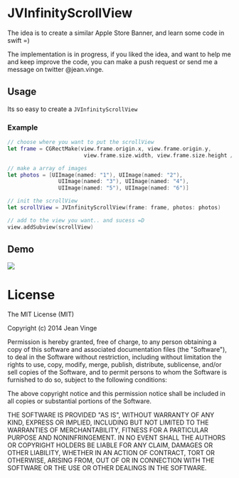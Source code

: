 # JVInfinityScrollView

The idea is to create a similar Apple Store Banner, and learn some code in swift =)

The implementation is in progress, 
if you liked the idea, and want to help me and keep improve the code, 
you can make a push request or send me a message on twitter @jean.vinge.

## Usage

Its so easy to create a `JVInfinityScrollView`

### Example

```swift
// choose where you want to put the scrollView
let frame = CGRectMake(view.frame.origin.x, view.frame.origin.y, 
                        view.frame.size.width, view.frame.size.height / 2)

// make a array of images        
let photos = [UIImage(named: "1"), UIImage(named: "2"), 
                UIImage(named: "3"), UIImage(named: "4"), 
                UIImage(named: "5"), UIImage(named: "6")]

// init the scrollView
let scrollView = JVInfinityScrollView(frame: frame, photos: photos)

// add to the view you want.. and sucess =D
view.addSubview(scrollView)
```

## Demo
![](Examples/LiveDemo/infinityScrollView.gif)


# License

The MIT License (MIT)

Copyright (c) 2014 Jean Vinge

Permission is hereby granted, free of charge, to any person obtaining a copy
of this software and associated documentation files (the "Software"), to deal
in the Software without restriction, including without limitation the rights
to use, copy, modify, merge, publish, distribute, sublicense, and/or sell
copies of the Software, and to permit persons to whom the Software is
furnished to do so, subject to the following conditions:

The above copyright notice and this permission notice shall be included in all
copies or substantial portions of the Software.

THE SOFTWARE IS PROVIDED "AS IS", WITHOUT WARRANTY OF ANY KIND, EXPRESS OR
IMPLIED, INCLUDING BUT NOT LIMITED TO THE WARRANTIES OF MERCHANTABILITY,
FITNESS FOR A PARTICULAR PURPOSE AND NONINFRINGEMENT. IN NO EVENT SHALL THE
AUTHORS OR COPYRIGHT HOLDERS BE LIABLE FOR ANY CLAIM, DAMAGES OR OTHER
LIABILITY, WHETHER IN AN ACTION OF CONTRACT, TORT OR OTHERWISE, ARISING FROM,
OUT OF OR IN CONNECTION WITH THE SOFTWARE OR THE USE OR OTHER DEALINGS IN THE
SOFTWARE.
